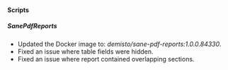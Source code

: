 #### Scripts
##### SanePdfReports
- Updated the Docker image to: *demisto/sane-pdf-reports:1.0.0.84330*.
- Fixed an issue where table fields were hidden.
- Fixed an issue where report contained overlapping sections.